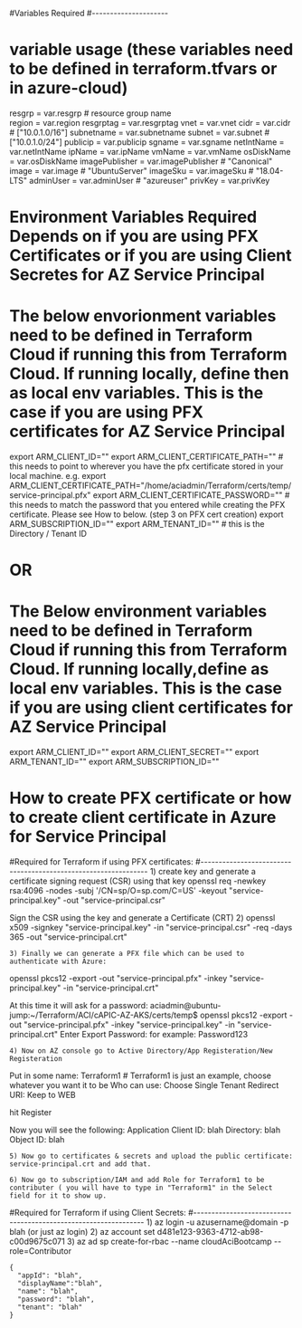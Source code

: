
#Variables Required
#---------------------
 # variable usage  (these variables need to be defined in terraform.tfvars or in azure-cloud)
 resgrp         = var.resgrp   # resource group name <br/>
 region         = var.region
 resgrptag      = var.resgrptag
 vnet           = var.vnet
 cidr           = var.cidr # ["10.0.1.0/16"]
 subnetname     = var.subnetname
 subnet         = var.subnet # ["10.0.1.0/24"]
 publicip       = var.publicip
 sgname         = var.sgname
 netIntName     = var.netIntName
 ipName         = var.ipName
 vmName         = var.vmName
 osDiskName     = var.osDiskName
 imagePublisher = var.imagePublisher # "Canonical"
 image          = var.image          # "UbuntuServer"
 imageSku       = var.imageSku       # "18.04-LTS"
 adminUser      = var.adminUser      # "azureuser"
 privKey        = var.privKey


#  Environment Variables Required Depends on if you are using PFX Certificates or if you are using Client Secretes for AZ Service Principal

# The below envorionment variables need to be defined in Terraform Cloud if running this from Terraform Cloud.  If running locally, define then as local env variables.  This is the case if you are using PFX certificates for AZ Service Principal
export ARM_CLIENT_ID=""
export ARM_CLIENT_CERTIFICATE_PATH=""    # this needs to point to wherever you have the pfx certificate stored in your local machine.  e.g. export ARM_CLIENT_CERTIFICATE_PATH="/home/aciadmin/Terraform/certs/temp/service-principal.pfx"
export ARM_CLIENT_CERTIFICATE_PASSWORD=""  # this needs to match the password that you entered while creating the PFX certificate.  Please see How to below.  (step 3 on PFX cert creation)
export ARM_SUBSCRIPTION_ID=""
export ARM_TENANT_ID="" #  this is the Directory / Tenant ID

# OR


# The Below environment variables need to be defined in Terraform Cloud if running this from Terraform Cloud.  If running locally,define as local env variables.  This is the case if you are using client certificates for AZ Service Principal
export ARM_CLIENT_ID=""
export ARM_CLIENT_SECRET=""
export ARM_TENANT_ID=""
export ARM_SUBSCRIPTION_ID=""


#  How to create PFX certificate or how to create client certificate in Azure for Service Principal

#Required for Terraform if using PFX certificates:
#---------------------------------------------------------------
	1) create key and generate a certificate signing request (CSR) using that key
openssl req -newkey rsa:4096 -nodes -subj '/CN=sp/O=sp.com/C=US' -keyout "service-principal.key" -out "service-principal.csr"

Sign the CSR using the key and generate a Certificate (CRT)
	2) openssl x509 -signkey "service-principal.key" -in "service-principal.csr" -req -days 365 -out "service-principal.crt"


	3) Finally we can generate a PFX file which can be used to authenticate with Azure:
openssl pkcs12 -export -out "service-principal.pfx" -inkey "service-principal.key" -in "service-principal.crt"

At this time it will ask for a password:
aciadmin@ubuntu-jump:~/Terraform/ACI/cAPIC-AZ-AKS/certs/temp$ openssl pkcs12 -export -out "service-principal.pfx" -inkey "service-principal.key" -in "service-principal.crt"
Enter Export Password:
                 for example: Password123

	4) Now on AZ console go to Active Directory/App Registeration/New Registeration
Put in some name:  Terraform1  # Terraform1 is just an example, choose whatever you want it to be
Who can use:  Choose Single Tenant
Redirect URI:  Keep to WEB

hit Register

Now you will see the following:
Application Client ID: blah
Directory: blah
Object ID: blah


	5) Now go to certificates & secrets and upload the public certificate: service-principal.crt and add that.

	6) Now go to subscription/IAM and add Role for Terraform1 to be contributer ( you will have to type in "Terraform1" in the Select field for it to show up.


#Required for Terraform if using Client Secrets:
#----------------------------------------------------------------
	1) az login -u azusername@domain -p blah  (or just az login)
	2) az account set d481e123-9363-4712-ab98-c00d9675c071
	3) az ad sp create-for-rbac --name cloudAciBootcamp --role=Contributor
	
	{
	  "appId": "blah",
	  "displayName":"blah",
	  "name": "blah",
	  "password": "blah",
	  "tenant": "blah"
	}

